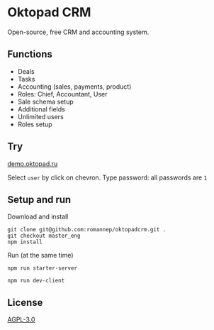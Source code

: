 # Oktopad CRM

Open-source, free CRM and accounting system.

## Functions
- Deals
- Tasks
- Accounting (sales, payments, product)
- Roles: Chief, Accountant, User
- Sale schema setup
- Additional fields
- Unlimited users
- Roles setup

## Try

[demo.oktopad.ru](https://demo.oktopad.ru/)

Select `user` by click on chevron. Type password: all passwords are `1`

## Setup and run

Download and install
````
git clone git@github.com:romannep/oktopadcrm.git .
git checkout master_eng
npm install
````
Run (at the same time)
````
npm run starter-server
````
````
npm run dev-client
````

## License
[AGPL-3.0](https://github.com/romannep/assistant/blob/master/LICENSE)
